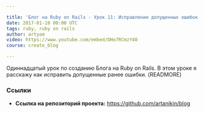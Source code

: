 ```yaml
---

title: 'Блог на Ruby on Rails - Урок 11: Исправление допущенных ошибок'
date: 2017-01-18 00:00 UTC
tags: ruby, ruby on rails
author: artyom
video: https://www.youtube.com/embed/DHo7RCmzY40
course: create_blog

---
```


Одиннадцатый урок по созданию Блога на Ruby on Rails. В этом уроке я расскажу как исправить допущенные ранее ошибки.
(READMORE)

### Ссылки

  * **Ссылка на репозиторий проекта:** https://github.com/artanikin/blog
